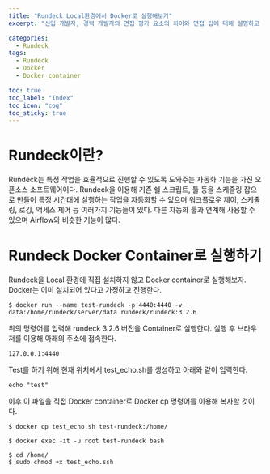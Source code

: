 ```yaml
---
title: "Rundeck Local환경에서 Docker로 실행해보기"
excerpt: "신입 개발자, 경력 개발자의 면접 평가 요소의 차이와 면접 팁에 대해 설명하고 이번에 신입부터 현재 직장까지 오게 된 이직기를 말씀드리겠습니다. "

categories:
  - Rundeck
tags:
  - Rundeck
  - Docker
  - Docker_container

toc: true
toc_label: "Index"
toc_icon: "cog"
toc_sticky: true
---
```


# Rundeck이란?
Rundeck는 특정 작업을 효율적으로 진행할 수 있도록 도와주는 자동화 기능을 가진 오픈소스 소프트웨어이다.  Rundeck을 이용해 기존 쉘 스크립트, 툴 등을 스케줄링 잡으로 만들어 특정 시간대에 실행하는 작업을 자동화할 수 있으며 워크플로우 제어, 스케줄링, 로깅, 액세스 제어 등 여러가지 기능들이 있다.  다른 자동화 툴과 연계해 사용할 수 있으며 Airflow와 비슷한 기능이 많다. 

# Rundeck Docker Container로 실행하기
Rundeck을 Local 환경에 직접 설치하지 않고 Docker container로 실행해보자. Docker는 이미 설치되어 있다고 가정하고 진행한다. 

```
$ docker run --name test-rundeck -p 4440:4440 -v data:/home/rundeck/server/data rundeck/rundeck:3.2.6
```

위의 명령어를 입력해 rundeck 3.2.6 버전을 Container로 실행한다. 
실행 후 브라우저를 이용해 아래의 주소에 접속한다. 

```
127.0.0.1:4440
```

Test를 하기 위해 현재 위치에서 test_echo.sh를 생성하고 아래와 같이 입력한다. 

```
echo "test"
```

이후 이 파일을 직접 Docker container로 Docker cp 명령어를 이용해 복사할 것이다. 

```
$ docker cp test_echo.sh test-rundeck:/home/
```

```
$ docker exec -it -u root test-rundeck bash

$ cd /home/
$ sudo chmod +x test_echo.ssh
```
